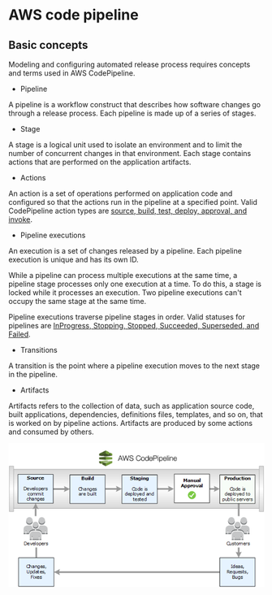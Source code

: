 # AWS code pipeline

## Basic concepts

Modeling and configuring automated release process requires concepts and terms used in AWS CodePipeline.

- Pipeline

A pipeline is a workflow construct that describes how software changes go through a release process. Each pipeline is made up of a series of stages.

- Stage

A stage is a logical unit used to isolate an environment and to limit the number of concurrent changes in that environment. Each stage contains actions that are performed on the application artifacts. 

- Actions

An action is a set of operations performed on application code and configured so that the actions run in the pipeline at a specified point. Valid CodePipeline action types are [source, build, test, deploy, approval, and invoke](https://docs.aws.amazon.com/codepipeline/latest/userguide/reference-pipeline-structure.html#actions-valid-providers).

- Pipeline executions

An execution is a set of changes released by a pipeline. Each pipeline execution is unique and has its own ID. 

While a pipeline can process multiple executions at the same time, a pipeline stage processes only one execution at a time. To do this, a stage is locked while it processes an execution. Two pipeline executions can't occupy the same stage at the same time.

Pipeline executions traverse pipeline stages in order. Valid statuses for pipelines are [InProgress, Stopping, Stopped, Succeeded, Superseded, and Failed](https://docs.aws.amazon.com/codepipeline/latest/APIReference/API_PipelineExecution.html).

- Transitions

A transition is the point where a pipeline execution moves to the next stage in the pipeline.

- Artifacts

Artifacts refers to the collection of data, such as application source code, built applications, dependencies, definitions files, templates, and so on, that is worked on by pipeline actions. Artifacts are produced by some actions and consumed by others.

![Code pipeline workflow](resources/img/cdkPipelineFlow.png)
